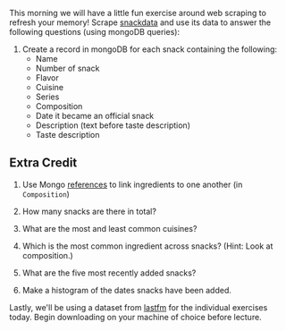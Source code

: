 This morning we will have a little fun exercise around web scraping to refresh your memory! Scrape [snackdata](http://www.snackdata.com) and use its data to answer the following questions (using mongoDB queries):

1. Create a record in mongoDB for each snack containing the following:
    * Name
    * Number of snack
    * Flavor
    * Cuisine
    * Series
    * Composition
    * Date it became an official snack
    * Description (text before taste description)
    * Taste description

## Extra Credit

1. Use Mongo [references](http://docs.mongodb.org/manual/tutorial/model-referenced-one-to-many-relationships-between-documents/) to link ingredients to one another (in `Composition`)
2. How many snacks are there in total?
 
3. What are the most and least common cuisines?

4. Which is the most common ingredient across snacks? (Hint: Look at composition.)

5. What are the five most recently added snacks?

6. Make a histogram of the dates snacks have been added.

Lastly, we'll be using a dataset from [lastfm](http://www.dtic.upf.edu/~ocelma/MusicRecommendationDataset/lastfm-1K.html) for the individual exercises today. Begin downloading on your machine of choice before lecture.
